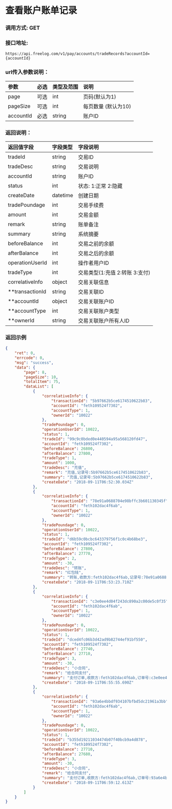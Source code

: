 # 查看账户账单记录

### 调用方式: GET

### 接口地址:

```
https://api.freelog.com/v1/pay/accounts/tradeRecords?accountId={accountId}
```

### url传入参数说明：

| 参数 | 必选 | 类型及范围 | 说明 |
| :--- | :--- | :--- | :--- |
|page|可选|int|页码(默认为1)|
|pageSize|可选|int|每页数量 (默认为10)|
|accountId|必选|string|账户ID|


### 返回说明：

| 返回值字段 | 字段类型 | 字段说明 |
| :--- | :--- | :--- |
|  tradeId | string | 交易ID |
|  tradeDesc | string | 交易说明 |
|  accountId | string | 账户ID |
|  status | int | 状态: 1:正常 2:隐藏 |
|  createDate | datetime | 创建日期 |
|  tradePoundage | int | 交易手续费 |
|  amount | int | 交易金额 |
|  remark | string | 账单备注 |
|  summary | string | 系统摘要 |
|  beforeBalance| int | 交易之前的余额 |
|  afterBalance| int | 交易之后的余额 |
|  operationUserId | int | 操作者用户ID |
|  tradeType | int | 交易类型(1:充值 2:转账 3:支付) |
|  correlativeInfo | object | 交易关联信息 |
|  **transactionId | string | 交易关联ID |
|  **accountId | object | 交易关联账户ID |
|  **accountType | int | 交易关联账户类型 |
|  **ownerId | string | 交易关联账户所有人ID |

### 返回示例
```json
{
    "ret": 0,
    "errcode": 0,
    "msg": "success",
    "data": {
        "page": 8,
        "pageSize": 10,
        "totalItem": 75,
        "dataList": [
            {
                "correlativeInfo": {
                    "transactionId": "5b97662b5ce6174510622b83",
                    "accountId": "feth109524f7302",
                    "accountType": 1,
                    "ownerId": "10022"
                },
                "tradePoundage": 0,
                "operationUserId": 10022,
                "status": 1,
                "tradeId": "99c9c0bded0e440594a95a568120fd47",
                "accountId": "feth109524f7302",
                "beforeBalance": 26800,
                "afterBalance": 27800,
                "tradeType": 1,
                "amount": 1000,
                "tradeDesc": "充值",
                "remark": "充值,记录号:5b97662b5ce6174510622b83",
                "summary": "充值,记录号:5b97662b5ce6174510622b83",
                "createDate": "2018-09-11T06:52:30.034Z"
            },
            {
                "correlativeInfo": {
                    "transactionId": "78e91a0688704e98bffc3b601130345f",
                    "accountId": "feth102dac4f6ab",
                    "accountType": 1,
                    "ownerId": "10022"
                },
                "tradePoundage": 0,
                "operationUserId": 10022,
                "status": 1,
                "tradeId": "d6b59c0bcbc643379756f1c0c4b68be3",
                "accountId": "feth109524f7302",
                "beforeBalance": 27800,
                "afterBalance": 27770,
                "tradeType": 2,
                "amount": -30,
                "tradeDesc": "转账",
                "remark": "红包钱",
                "summary": "转账,收款方:feth102dac4f6ab,记录号:78e91a0688704e98bffc3b601130345f",
                "createDate": "2018-09-11T06:53:23.710Z"
            },
            {
                "correlativeInfo": {
                    "transactionId": "c3e0ee4d04f243dc890a2c00de5c0f35",
                    "accountId": "feth102dac4f6ab",
                    "accountType": 1,
                    "ownerId": "10022"
                },
                "tradePoundage": 0,
                "operationUserId": 10022,
                "status": 1,
                "tradeId": "dced4fc06b3d42ad9b82744ef91bf550",
                "accountId": "feth109524f7302",
                "beforeBalance": 27740,
                "afterBalance": 27710,
                "tradeType": 3,
                "amount": -30,
                "tradeDesc": "小合同",
                "remark": "给合同支付",
                "summary": "支付订单,收款方:feth102dac4f6ab,订单号:c3e0ee4d04f243dc890a2c00de5c0f35",
                "createDate": "2018-09-11T06:55:55.690Z"
            },
            {
                "correlativeInfo": {
                    "transactionId": "93a6e4bbdf934107bfbd5dc21961a3bb",
                    "accountId": "feth102dac4f6ab",
                    "accountType": 1,
                    "ownerId": "10022"
                },
                "tradePoundage": 0,
                "operationUserId": 10022,
                "status": 1,
                "tradeId": "b355d19211034474b07f40bcb9a4d878",
                "accountId": "feth109524f7302",
                "beforeBalance": 27710,
                "afterBalance": 27680,
                "tradeType": 3,
                "amount": -30,
                "tradeDesc": "小合同",
                "remark": "给合同支付",
                "summary": "支付订单,收款方:feth102dac4f6ab,订单号:93a6e4bbdf934107bfbd5dc21961a3bb",
                "createDate": "2018-09-11T06:59:12.613Z"
            }
        ]
    }
}
```

[账户类型]: http://doc.freelog.com/附表/账户类型.html "账户类型"
